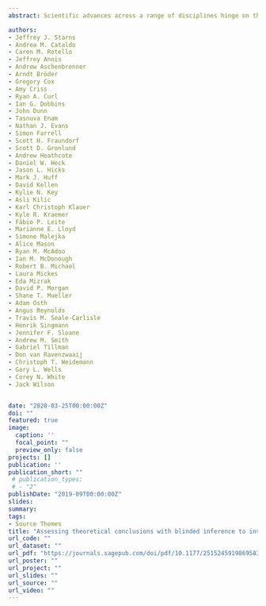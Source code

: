 ```yaml
---
abstract: Scientific advances across a range of disciplines hinge on the ability to make inferences about unobservable theoretical entities on the basis of empirical data patterns. Accurate inferences rely on both discovering valid, replicable data patterns and accurately interpreting those patterns in terms of their implications for theoretical constructs. The replication crisis in science has led to widespread efforts to improve the reliability of research findigns, but comparatively little attention has been devoted to the validity of inferences based on those findings. Using an example from cognitive psychology, we demonstrate a blinded-inference paradgim for assessing the quality of theoretical inferences from data. Our results reveal substantial variability in experts' judgments on the very same data, hinting at a possible inference crisis. 

authors:
- Jeffrey J. Starns
- Andrea M. Cataldo
- Caren M. Rotello
- Jeffrey Annis
- Andrew Aschenbrenner
- Arndt Bröder 
- Gregory Cox
- Amy Criss
- Ryan A. Curl 
- Ian G. Dobbins
- John Dunn
- Tasnuva Enam
- Nathan J. Evans
- Simon Farrell
- Scott H. Fraundorf
- Scott D. Gronlund 
- Andrew Heathcote
- Daniel W. Heck
- Jason L. Hicks
- Mark J. Huff
- David Kellen
- Kylie N. Key
- Asli Kilic
- Karl Christoph Klauer
- Kyle R. Kraemer
- Fábio P. Leite
- Marianne E. Lloyd
- Simone Malejka
- Alice Mason
- Ryan M. McAdoo
- Ian M. McDonough
- Robert B. Michael
- Laura Mickes
- Eda Mizrak
- David P. Morgan
- Shane T. Mueller 
- Adam Osth
- Angus Reynolds
- Travis M. Seale-Carlisle
- Henrik Singmann 
- Jennifer F. Sloane
- Andrew M. Smith
- Gabriel Tillman 
- Don van Ravenzwaaij
- Christoph T. Weidemann
- Gary L. Wells
- Corey N. White 
- Jack Wilson


date: "2020-03-25T00:00:00Z"
doi: ""
featured: true
image:
  caption: ''
  focal_point: ""
  preview_only: false
projects: []
publication: ''
publication_short: ""
 # publication_types:
 # - "2"
publishDate: "2019-09T00:00:00Z"
slides: 
summary: 
tags:
- Source Themes
title: "Assessing theoretical conclusions with blinded inference to investigate a potential inference crisis."
url_code: ""
url_dataset: ""
url_pdf: "https://journals.sagepub.com/doi/pdf/10.1177/2515245919869583"
url_poster: ""
url_project: ""
url_slides: ""
url_source: ""
url_video: ""
---
```



